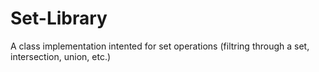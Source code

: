 # Set-Library
A class implementation intented for set operations (filtring through a set, intersection, union, etc.)
